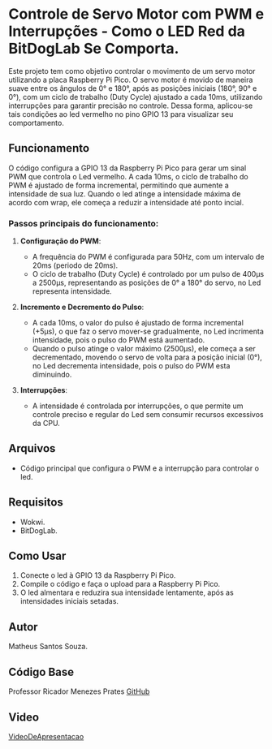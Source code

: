 # Controle de Servo Motor com PWM e Interrupções - Como o LED Red da BitDogLab Se Comporta.

Este projeto tem como objetivo controlar o movimento de um servo motor utilizando a placa Raspberry Pi Pico. O servo motor é movido de maneira suave entre os ângulos de 0° e 180°, após as posições iniciais (180°, 90° e 0°), com um ciclo de trabalho (Duty Cycle) ajustado a cada 10ms, utilizando interrupções para garantir precisão no controle. Dessa forma, aplicou-se tais condições ao led vermelho no pino GPIO 13 para visualizar seu comportamento.

## Funcionamento

O código configura a GPIO 13 da Raspberry Pi Pico para gerar um sinal PWM que controla o Led vermelho. A cada 10ms, o ciclo de trabalho do PWM é ajustado de forma incremental, permitindo que aumente a intensidade de sua luz. Quando o led atinge a intensidade máxima de acordo com wrap, ele começa a reduzir a intensidade até ponto incial.

### Passos principais do funcionamento:

1. **Configuração do PWM**:
   - A frequência do PWM é configurada para 50Hz, com um intervalo de 20ms (periodo de 20ms).
   - O ciclo de trabalho (Duty Cycle) é controlado por um pulso de 400µs a 2500µs, representando as posições de 0° a 180° do servo, no Led representa intensidade.

2. **Incremento e Decremento do Pulso**:
   - A cada 10ms, o valor do pulso é ajustado de forma incremental (+5µs), o que faz o servo mover-se gradualmente, no Led incrimenta intensidade, pois o pulso do PWM está aumentado.
   - Quando o pulso atinge o valor máximo (2500µs), ele começa a ser decrementado, movendo o servo de volta para a posição inicial (0°), no Led decrementa intensidade, pois o pulso do PWM esta diminuindo.

3. **Interrupções**:
   - A intensidade é controlada por interrupções, o que permite um controle preciso e regular do Led sem consumir recursos excessivos da CPU.

## Arquivos

- Código principal que configura o PWM e a interrupção para controlar o led.

## Requisitos

- Wokwi.
- BitDogLab.

## Como Usar

1. Conecte o led à GPIO 13 da Raspberry Pi Pico.
2. Compile o código e faça o upload para a Raspberry Pi Pico.
3. O led almentara e reduzira sua intensidade lentamente, após as intensidades iniciais setadas.

## Autor

Matheus Santos Souza.

## Código Base

Professor Ricador Menezes Prates [GitHub](https://github.com/rmprates84/pwm_duty_cycle.git)

## Video

[VideoDeApresentacao](https://youtu.be/--G7rcpNSAM)


